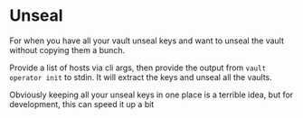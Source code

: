 # Unseal

For when you have all your vault unseal keys and want to unseal the vault without copying them a bunch.

Provide a list of hosts via cli args, then provide the output from `vault operator init` to stdin. It will extract the keys and unseal all the vaults.

Obviously keeping all your unseal keys in one place is a terrible idea, but for development, this can speed it up a bit

